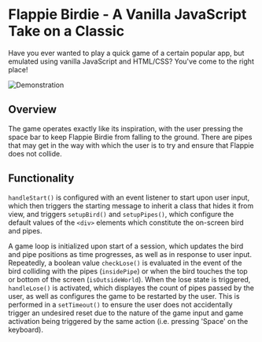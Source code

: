 # Flappie Birdie - A Vanilla JavaScript Take on a Classic
Have you ever wanted to play a quick game of a certain popular app, but emulated using vanilla JavaScript and HTML/CSS? You've come to the right place!

![Demonstration](./images/flappie-birdie-explanation)

## Overview 
The game operates exactly like its inspiration, with the user pressing the space bar to keep Flappie Birdie from falling to the ground. There are pipes that may get in the way with which the user is to try and ensure that Flappie does not collide.

## Functionality
`handleStart()` is configured with an event listener to start upon user input, which then triggers the starting message to inherit a class that hides it from view, and triggers `setupBird()` and `setupPipes()`, which configure the default values of the `<div>` elements which constitute the on-screen bird and pipes.

A game loop is initialized upon start of a session, which updates the bird and pipe positions as time progresses, as well as in response to user input. Repeatedly, a boolean value `checkLose()` is evaluated in the event of the bird colliding with the pipes (`insidePipe`) or when the bird touches the top or bottom of the screen (`isOutsideWorld`). When the lose state is triggered, `handleLose()` is activated, which displayes the count of pipes passed by the user, as well as configures the game to be restarted by the user. This is performed in a `setTimeout()` to ensure the user does not accidentally trigger an undesired reset due to the nature of the game input and game activation being triggered by the same action (i.e. pressing 'Space' on the keyboard).
